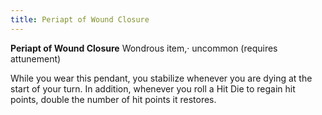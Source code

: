 ```yaml
---
title: Periapt of Wound Closure
---
```

**Periapt of Wound Closure**
Wondrous item,· uncommon (requires attunement)

While you wear this pendant, you stabilize whenever you are dying at the start of your turn. In addition, whenever you roll a Hit Die to regain hit points, double the number of hit points it restores.